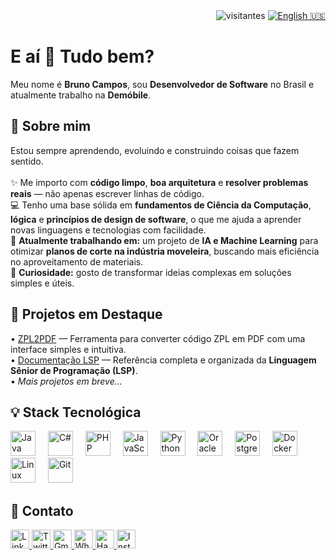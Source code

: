 <div align="right">
  <img src="https://visitor-badge.laobi.icu/badge?page_id=brunoleocam.brunoleocam" alt="visitantes" />
  <a href="README.md">
    <img src="https://img.shields.io/badge/README-EN-blue?style=flat-square" alt="English 🇺🇸" />
  </a>
</div>

<h1 align="left">E aí 👋 Tudo bem?</h1>

<p align="left">
  Meu nome é <b>Bruno Campos</b>, sou <b>Desenvolvedor de Software</b> no Brasil e atualmente trabalho na <b>Demóbile</b>.
</p>

<h2 align="left">📖 Sobre mim</h2>

<p align="left">
  Estou sempre aprendendo, evoluindo e construindo coisas que fazem sentido.<br><br>
  ✨ Me importo com <b>código limpo</b>, <b>boa arquitetura</b> e <b>resolver problemas reais</b> — não apenas escrever linhas de código.<br>
  💻 Tenho uma base sólida em <b>fundamentos de Ciência da Computação</b>, <b>lógica</b> e <b>princípios de design de software</b>, o que me ajuda a aprender novas linguagens e tecnologias com facilidade.<br>
  🎯 <b>Atualmente trabalhando em:</b> um projeto de <b>IA e Machine Learning</b> para otimizar <b>planos de corte na indústria moveleira</b>, buscando mais eficiência no aproveitamento de materiais.<br>
  🎲 <b>Curiosidade:</b> gosto de transformar ideias complexas em soluções simples e úteis.
</p>

<h2 align="left">🚀 Projetos em Destaque</h2>

<p align="left">
  • <a href="https://github.com/brunoleocam/ZPL2PDF">ZPL2PDF</a> — Ferramenta para converter código ZPL em PDF com uma interface simples e intuitiva.<br>
  • <a href="https://github.com/brunoleocam/Documentacao-LSP-Linguagem-Senior-de-Programacao">Documentação LSP</a> — Referência completa e organizada da <b>Linguagem Sênior de Programação (LSP)</b>.<br>
  • <i>Mais projetos em breve...</i>
</p>

<h2 align="left">💡 Stack Tecnológica</h2>

<div align="left">
  <img src="https://cdn.jsdelivr.net/gh/devicons/devicon/icons/java/java-original.svg" height="40" alt="Java" />
  <img width="12" />
  <img src="https://cdn.jsdelivr.net/gh/devicons/devicon/icons/csharp/csharp-original.svg" height="40" alt="C#" />
  <img width="12" />
  <img src="https://cdn.jsdelivr.net/gh/devicons/devicon/icons/php/php-original.svg" height="40" alt="PHP" />
  <img width="12" />
  <img src="https://cdn.jsdelivr.net/gh/devicons/devicon/icons/javascript/javascript-original.svg" height="40" alt="JavaScript" />
  <img width="12" />
  <img src="https://cdn.jsdelivr.net/gh/devicons/devicon/icons/python/python-original.svg" height="40" alt="Python" />
  <img width="12" />
  <img src="https://cdn.jsdelivr.net/gh/devicons/devicon/icons/oracle/oracle-original.svg" height="40" alt="Oracle" />
  <img width="12" />
  <img src="https://cdn.jsdelivr.net/gh/devicons/devicon/icons/postgresql/postgresql-original.svg" height="40" alt="PostgreSQL" />
  <img width="12" />
  <img src="https://cdn.jsdelivr.net/gh/devicons/devicon/icons/docker/docker-original.svg" height="40" alt="Docker" />
  <img width="12" />
  <img src="https://cdn.jsdelivr.net/gh/devicons/devicon/icons/linux/linux-original.svg" height="40" alt="Linux" />
  <img width="12" />
  <img src="https://cdn.jsdelivr.net/gh/devicons/devicon/icons/git/git-original.svg" height="40" alt="Git" />
</div>

<h2 align="left">📩 Contato</h2>

<div align="left">
  <a href="https://www.linkedin.com/in/brunoleocam/" target="_blank">
    <img src="https://img.shields.io/badge/LinkedIn-Bruno%20Campos-blue?style=flat-square&logo=linkedin" height="30" alt="LinkedIn" />
  </a>
  <a href="https://x.com/brunoleocam" target="_blank">
    <img src="https://img.shields.io/badge/Twitter-@brunoleocam-1DA1F2?style=flat-square&logo=twitter" height="30" alt="Twitter" />
  </a>
  <a href="mailto:brunoleocam@gmail.com" target="_blank">
    <img src="https://img.shields.io/badge/Gmail-brunoleocam@gmail.com-D14836?style=flat-square&logo=gmail" height="30" alt="Gmail" />
  </a>
  <a href="https://wa.me/5543996522752" target="_blank">
    <img src="https://img.shields.io/badge/WhatsApp-Conversar-green?style=flat-square&logo=whatsapp" height="30" alt="WhatsApp" />
  </a>
  <a href="https://www.hackerrank.com/profile/brunoleocam" target="_blank">
    <img src="https://img.shields.io/badge/HackerRank-Perfil-2EC866?style=flat-square&logo=hackerrank" height="30" alt="HackerRank" />
  </a>
  <a href="https://www.instagram.com/brunoleocam" target="_blank">
    <img src="https://img.shields.io/badge/Instagram-@brunoleocam-E4405F?style=flat-square&logo=instagram" height="30" alt="Instagram" />
  </a>
</div>
